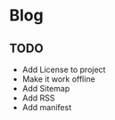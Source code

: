 # Blog

## TODO

* Add License to project
* Make it work offline
* Add Sitemap
* Add RSS
* Add manifest
